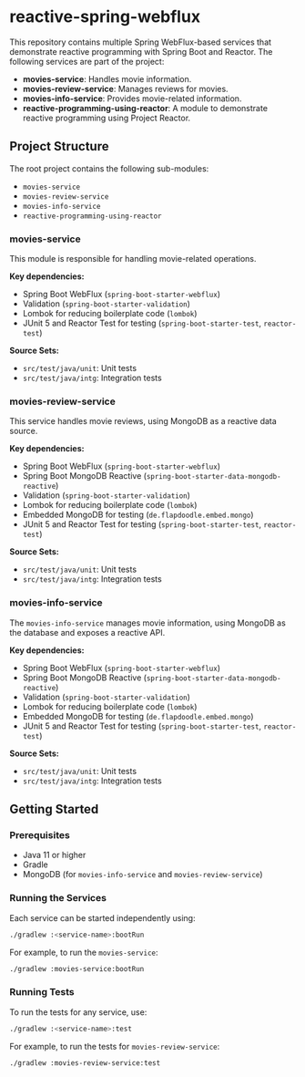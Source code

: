 # reactive-spring-webflux

This repository contains multiple Spring WebFlux-based services that demonstrate reactive programming with Spring Boot
and Reactor. The following services are part of the project:

- **movies-service**: Handles movie information.
- **movies-review-service**: Manages reviews for movies.
- **movies-info-service**: Provides movie-related information.
- **reactive-programming-using-reactor**: A module to demonstrate reactive programming using Project Reactor.

## Project Structure

The root project contains the following sub-modules:

- `movies-service`
- `movies-review-service`
- `movies-info-service`
- `reactive-programming-using-reactor`

### movies-service

This module is responsible for handling movie-related operations.

**Key dependencies:**

- Spring Boot WebFlux (`spring-boot-starter-webflux`)
- Validation (`spring-boot-starter-validation`)
- Lombok for reducing boilerplate code (`lombok`)
- JUnit 5 and Reactor Test for testing (`spring-boot-starter-test`, `reactor-test`)

**Source Sets:**

- `src/test/java/unit`: Unit tests
- `src/test/java/intg`: Integration tests

### movies-review-service

This service handles movie reviews, using MongoDB as a reactive data source.

**Key dependencies:**

- Spring Boot WebFlux (`spring-boot-starter-webflux`)
- Spring Boot MongoDB Reactive (`spring-boot-starter-data-mongodb-reactive`)
- Validation (`spring-boot-starter-validation`)
- Lombok for reducing boilerplate code (`lombok`)
- Embedded MongoDB for testing (`de.flapdoodle.embed.mongo`)
- JUnit 5 and Reactor Test for testing (`spring-boot-starter-test`, `reactor-test`)

**Source Sets:**

- `src/test/java/unit`: Unit tests
- `src/test/java/intg`: Integration tests

### movies-info-service

The `movies-info-service` manages movie information, using MongoDB as the database and exposes a reactive API.

**Key dependencies:**

- Spring Boot WebFlux (`spring-boot-starter-webflux`)
- Spring Boot MongoDB Reactive (`spring-boot-starter-data-mongodb-reactive`)
- Validation (`spring-boot-starter-validation`)
- Lombok for reducing boilerplate code (`lombok`)
- Embedded MongoDB for testing (`de.flapdoodle.embed.mongo`)
- JUnit 5 and Reactor Test for testing (`spring-boot-starter-test`, `reactor-test`)

**Source Sets:**

- `src/test/java/unit`: Unit tests
- `src/test/java/intg`: Integration tests

## Getting Started

### Prerequisites

- Java 11 or higher
- Gradle
- MongoDB (for `movies-info-service` and `movies-review-service`)

### Running the Services

Each service can be started independently using:

```bash
./gradlew :<service-name>:bootRun
```

For example, to run the `movies-service`:

```bash
./gradlew :movies-service:bootRun
```

### Running Tests

To run the tests for any service, use:

```bash
./gradlew :<service-name>:test
```

For example, to run the tests for `movies-review-service`:

```bash
./gradlew :movies-review-service:test
```